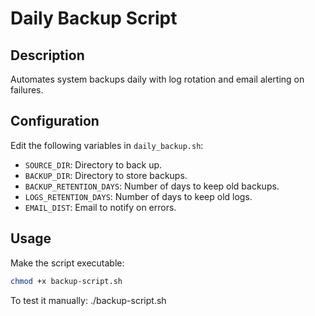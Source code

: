 # Daily Backup Script

## Description
Automates system backups daily with log rotation and email alerting on failures.

## Configuration
Edit the following variables in `daily_backup.sh`:
- `SOURCE_DIR`: Directory to back up.
- `BACKUP_DIR`: Directory to store backups.
- `BACKUP_RETENTION_DAYS`: Number of days to keep old backups.
- `LOGS_RETENTION_DAYS`: Number of days to keep old logs.
- `EMAIL_DIST`: Email to notify on errors.

## Usage
Make the script executable:
```bash
chmod +x backup-script.sh
```

To  test it manually:
./backup-script.sh
